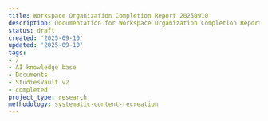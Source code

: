 ```yaml
---
title: Workspace Organization Completion Report 20250910
description: Documentation for Workspace Organization Completion Report 20250910
status: draft
created: '2025-09-10'
updated: '2025-09-10'
tags:
- /
- AI knowledge base
- Documents
- StudiesVault v2
- completed
project_type: research
methodology: systematic-content-recreation
---
```



